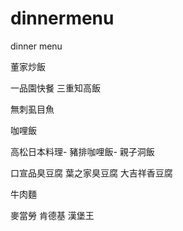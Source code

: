 # dinnermenu
dinner menu

董家炒飯

一品園快餐
三重知高飯

無刺虱目魚

咖哩飯

高松日本料理- 豬排咖哩飯- 親子洞飯


口宣品臭豆腐
葉之家臭豆腐
大吉祥香豆腐

牛肉麵


麥當勞
肯德基
漢堡王
